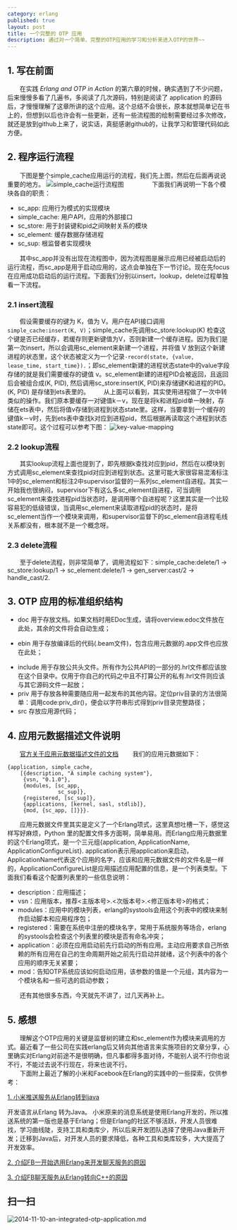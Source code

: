 ```yaml
---
category: erlang  
published: true  
layout: post  
title: 一个完整的 OTP 应用 
description: 通过对一个简单、完整的OTP应用的学习和分析来进入OTP的世界~~ 
---  
```


##  
## 1. 写在前面  
　　在实践 *Erlang and OTP in Action* 的第六章的时候，确实遇到了不少问题，后来慢慢多看了几遍书，多阅读了几次源码，特别是阅读了 application 的源码后，才慢慢理解了这章所讲的这个应用。这个总结不会很长，原本就想简单记在书上的，但想到以后也许会有一些更新，还有一些流程图的绘制需要经过多次修改，就还是放到github上来了，说实话，真挺感谢github的，让我学习和管理代码如此方便。

## 2. 程序运行流程  
　　下图是整个simple_cache应用运行的流程，我们先上图，然后在后面再说说重要的地方。
![simple_cache运行流程图](../../images/simple_cache.jpg)
　　
　　下面我们再说明一下各个模块各自的职责：  

- sc_app: 应用行为模式的实现模块  
- simple_cache: 用户API，应用的外部接口  
- sc_store: 用于封装键和pid之间映射关系的模块  
- sc_element: 缓存数据存储进程  
- sc_sup: 根监督者实现模块  
	
　　其中sc_app并没有出现在流程图中，因为流程图是展示应用已经被启动后的运行流程，而sc_app是用于启动应用的，这点会单独在下一节讨论。现在先focus在应用成功启动后的运行流程。下面我们分别以insert，lookup，delete过程单独看一下流程。  

### 2.1 insert流程  
　　假设需要缓存的键为 K，值为 V。用户在API接口调用 `simple_cache:insert(K, V)`；simple_cache先调用sc_store:lookup(K) 检查这个键是否已经缓存，若缓存则更新键值为V，否则新建一个缓存进程。因为我们是第一次insert，所以会调用sc_element来新建一个进程，并将值 V 放到这个新建进程的状态里，这个状态被定义为一个记录```-record(state, {value, lease_time, start_time}).```；即sc_element新建的进程状态state中的value字段存储的就是我们需要缓存的键值 v。sc_element新建的进程PID会被返回，且返回后会被组合成(K, PID), 然后调用sc_store:insert(K, PID)来存储键K和进程的PID。(K, PID) 是存储到ets表里的。
　　从上面可以看到，其实使用进程做了一次中转类似的操作。我们原本要缓存一对键值k－v，现在是将k和进程pid单一映射，存储在ets表中，然后将值v存储到进程到状态state里。这样，当要拿到一个缓存的键值k－v时，先到ets表中查找k对应到进程pid，然后根据再读取这个进程到状态state即可。这个过程可以参考下图：
![key-value-mapping](../../images/key-value-map.jpg)

### 2.2 lookup流程  
　　其实lookup流程上面也提到了，即先根据k查找对应到pid，然后在以模块到方式调用sc_element来查找pid对应到进程到状态。这里可能大家很容易混淆标注1中的sc_element和标注2中supervisor监督的一系列sc_element自进程。其实一开始我也很纳闷，supervisor下有这么多sc_element自进程，可当调用sc_element来查找进程pid当状态时，是调用哪个自进程呢？这里其实是一个比较容易犯的低级错误，当调用sc_element来读取进程pid的状态时，是将sc_element当作一个模块来调用，和supervisor监督下的sc_element自进程毛线关系都没有，根本就不是一个概念呀。

### 2.3 delete流程  
　　至于delete流程，则非常简单了，调用流程如下：simple_cache:delete/1 -> sc_store:lookup/1 -> sc_element:delete/1 -> gen_server:cast/2 -> handle_cast/2.

## 3. OTP 应用的标准组织结构  

* doc  用于存放文档。如果文档时用EDoc生成，请将overview.edoc文件放在此处，其余的文件将会自动生成；
+ ebin  用于存放编译后的代码(.beam文件)，包含应用元数据的.app文件也应放在此处；
- include  用于存放公共头文件。所有作为公共API的一部分的.hrl文件都应该放在这个目录中。仅用于你自己的代码之中且不打算公开的私有.hrl文件则应该与其它源码文件一起放；
- priv  用于存放各种需要随应用一起发布的其他内容。定位priv目录的方法很简单：调用code:priv_dir(<application-name>)，便会以字符串形式得到priv目录完整路径；
- src  存放应用源代码；


## 4. 应用元数据描述文件说明  
　　[官方关于应用元数据描述文件的文档](http://www.erlang.org/doc/man/app.html)
　　我们的应用元数据如下：  

```
{application, simple_cache,
	[{description, "A simple caching system"},
	 {vsn, "0.1.0"},
	 {modules, [sc_app,
	 			sc_sup]},
	 {registered, [sc_sup]},
	 {applications, [kernel, sasl, stdlib]},
	 {mod, {sc_app, []}}}.
```
　　应用元数据文件里其实是定义了一个Erlang项式，这里真想吐槽一下，感觉这样写好麻烦，Python 里的配置文件多方面啊，简单易用。而Erlang应用元数据里的这个Erlang项式，是一个三元组{application, ApplicationName, ApplicationConfigureList}. application表示用application来启动，ApplicationName代表这个应用的名字，应该和应用元数据文件的文件名是一样的，ApplicationConfigureList是应用描述应用配置的信息，是一个列表类型。下面我们看看这个配置列表里的一些信息说明：  

- description：应用描述；  
- vsn：应用版本，推荐<主版本号>.<次版本号>.<修正版本号>的格式；  
- modules：应用中的模块列表，erlang的systools会用这个列表中的模块来制作启动脚本和应用程序包； 
- registered：需要在系统中注册的模块名字，常用于系统服务等场合，erlang的systools会检查这个列表里的模块是否有命名冲突；  
- application：必须在应用启动前先行启动的所有应用。主动应用要求自己所依赖的所有应用在自己的生命周期开始之前先行启动并就绪，这个列表中的各个应用的顺序无关紧要；  
- mod：告知OTP系统应该如何启动应用，该参数的值是一个元组，其内容为一个模块名和一些可选的启动参数；  

　　还有其他很多东西，今天就先不讲了，过几天再补上。


## 5. 感想  
　　理解这个OTP应用的关键是监督树的建立和sc_element作为模块来调用的方式。最近看了一些公司在实践erlang后又转向其他语言来实施项目的文章分享，心里确实对Erlang对前途不是很明确，但凡事都得多面对待，不能别人说不行你也说不行，不能过去说不行现在，将来也说不行。  
　　下面附上最近了解的小米和Facebook在Erlang的实践中的一些探索，仅供参考：

[1. 小米推送服务从Erlang转到java](http://www.infoq.com/cn/news/2014/11/xiaomi-1111-pushservice)
>
开发语言从Erlang 转为Java。 小米原来的消息系统是使用Erlang开发的，所以推送系统的第一版也是基于Erlang；但是Erlang的社区不够活跃，开发人员很难找，学习曲线陡，支持工具和类库少，所以后来开发团队选择了使用Java重新开发；迁移到Java后，对开发人员的要求降低，各种工具和类库较多，大大提高了开发效率。  

[2. 介绍FB一开始选用Erlang来开发聊天服务的原因](http://www.quora.com/Why-was-Erlang-chosen-for-use-in-Facebook-chat)

[3. 介绍FB聊天服务从Erlang转向C++的原因](http://www.quora.com/When-did-Facebook-switch-away-from-using-Erlang-for-Facebook-Chat)




## 扫一扫     

![2014-11-10-an-integrated-otp-application.md](../../images/share/2014-11-10-an-integrated-otp-application.md.jpg)